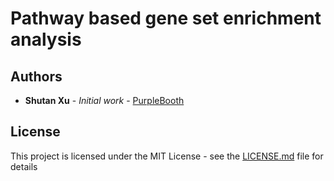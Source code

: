 # Pathway based gene set enrichment analysis


## Authors

* **Shutan Xu** - *Initial work* - [PurpleBooth](https://github.com/xushutan/PathwayEnrichment)

## License

This project is licensed under the MIT License - see the [LICENSE.md](LICENSE.md) file for details


